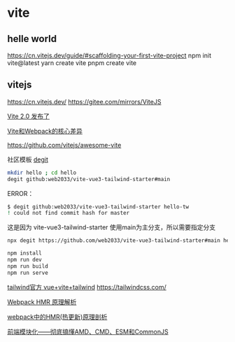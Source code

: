 # vite

## helle world

https://cn.vitejs.dev/guide/#scaffolding-your-first-vite-project
npm init vite@latest
yarn create vite
pnpm create vite

## vitejs

https://cn.vitejs.dev/
https://gitee.com/mirrors/ViteJS

[Vite 2.0 发布了](https://zhuanlan.zhihu.com/p/351147547)

[Vite和Webpack的核心差异](https://mp.weixin.qq.com/s/2jOl93Aqx0Rprxbf3BLV4w)

https://github.com/vitejs/awesome-vite

社区模板 [degit](https://github.com/Rich-Harris/degit)

```bash
mkdir hello ; cd hello
degit github:web2033/vite-vue3-tailwind-starter#main
```

ERROR：
```bash
$ degit github:web2033/vite-vue3-tailwind-starter hello-tw
! could not find commit hash for master
```

这是因为 vite-vue3-tailwind-starter 使用main为主分支，所以需要指定分支

```bash
npx degit https://github.com/web2033/vite-vue3-tailwind-starter#main hello-tw

npm install
npm run dev
npm run build
npm run serve
```

[tailwind官方 vue+vite+tailwind](https://tailwindcss.com/docs/guides/vue-3-vite)
https://tailwindcss.com/

[Webpack HMR 原理解析](https://www.jianshu.com/p/95f5f51e6fc7)

[webpack中的HMR(热更新)原理剖析](https://www.imooc.com/article/293578)

[前端模块化——彻底搞懂AMD、CMD、ESM和CommonJS](https://www.cnblogs.com/chenwenhao/p/12153332.html)

